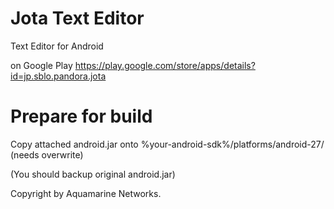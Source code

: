 # Jota Text Editor
Text Editor for Android

on Google Play https://play.google.com/store/apps/details?id=jp.sblo.pandora.jota

# Prepare for build
Copy attached android.jar onto %your-android-sdk%/platforms/android-27/ (needs overwrite)

(You should backup original android.jar)



Copyright by Aquamarine Networks.
